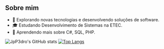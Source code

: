 ## Sobre mim

- 🤔 Explorando novas tecnologias e desenvolvendo soluções de software.
- 🎓 Estudando Desenvolvimento de Sistemas na ETEC.
- 🌱 Aprendendo mais sobre C#, SQL, PHP.

![JpP3dro's GitHub stats](https://github-readme-stats.vercel.app/api?username=JpP3dro&show_icons=true&theme=radical)
[![Top Langs](https://github-readme-stats.vercel.app/api/top-langs/?username=JpP3dro&layout=compact)](https://github.com/JpP3dro/github-readme-stats)
<!---
JpP3dro/JpP3dro is a ✨ special ✨ repository because its `README.md` (this file) appears on your GitHub profile.
You can click the Preview link to take a look at your changes.
--->

